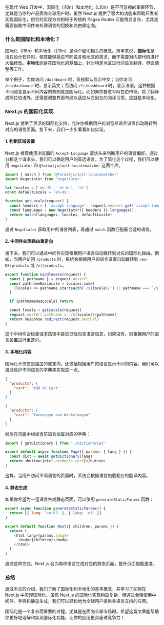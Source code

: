 在现代 Web 开发中，国际化（i18n）和本地化（L10n）是不可忽视的重要环节，尤其是当你的产品面向全球用户时。虽然 Next.js 提供了强大的功能来帮助开发者实现国际化，但它的实现方式相较于传统的 Pages Router 可能稍显复杂，尤其是需要借助中间件来处理语言的切换和路由重定向。

### 什么是国际化和本地化？

国际化（i18n）和本地化（L10n）是两个密切相关的概念。简单来说，**国际化**是指在设计软件时，使其能够适应不同语言和地区的需求，而不需要对内部代码进行大幅修改。**本地化**则是在国际化的基础上，针对特定地区进行的语言翻译、界面调整等工作。

举个例子，当你访问 `/dashboard` 时，系统默认显示中文；当你访问 `/en/dashboard` 时，显示英文；而访问 `/fr/dashboard` 时，显示法语。这种根据不同语言显示不同内容的机制就是国际化。而如果你要进军阿拉伯市场，除了翻译成阿拉伯语外，还需要调整界面布局以适应从右到左的阅读习惯，这就是本地化。

### Next.js 的国际化实现

Next.js 提供了灵活的国际化支持，允许你根据用户的浏览器语言设置自动跳转到对应的语言页面。接下来，我们一步步看看如何实现。

#### 1. 判断区域设置

Next.js 推荐使用浏览器的 `Accept-Language` 请求头来判断用户的语言偏好。通过分析这个请求头，我们可以确定用户的首选语言。为了简化这个过程，我们可以使用 `negotiator` 和 `@formatjs/intl-localematcher` 这两个库。

```javascript:middleware.js
import { match } from '@formatjs/intl-localematcher'
import Negotiator from 'negotiator'

let locales = ['en-US', 'nl-NL', 'nl']
const defaultLocale = 'en-US'

function getLocale(request) {
  const headers = { 'accept-language': request.headers.get('accept-language') || '' };
  const languages = new Negotiator({ headers }).languages();
  return match(languages, locales, defaultLocale)
}
```

通过 `Negotiator` 获取用户的语言列表，再通过 `match` 函数匹配最合适的语言。

#### 2. 中间件处理路由重定向

接下来，我们可以通过中间件实现根据用户语言自动跳转到对应的国际化路由。例如，当用户访问 `/products` 时，系统会根据用户的语言设置自动跳转到 `/en-US/products` 或 `/nl/products`。

```javascript:middleware.js
export function middleware(request) {
  const { pathname } = request.nextUrl
  const pathnameHasLocale = locales.some(
    (locale) => pathname.startsWith(`/${locale}/`) || pathname === `/${locale}`
  )

  if (pathnameHasLocale) return

  const locale = getLocale(request)
  request.nextUrl.pathname = `/${locale}${pathname}`
  return Response.redirect(request.nextUrl)
}
```

这个中间件会检查请求路径中是否已经包含语言信息，如果没有，则根据用户的语言设置进行重定向。

#### 3. 本地化内容

国际化不仅仅是路由的重定向，还包括根据用户的语言显示不同的内容。我们可以通过维护不同语言的字典来实现这一点。

```json:dictionaries/en.json
{
  "products": {
    "cart": "Add to Cart"
  }
}
```

```json:dictionaries/nl.json
{
  "products": {
    "cart": "Toevoegen aan Winkelwagen"
  }
}
```

然后在页面中根据当前语言加载对应的字典：

```javascript:app/[lang]/page.js
import { getDictionary } from './dictionaries'

export default async function Page({ params: { lang } }) {
  const dict = await getDictionary(lang)
  return <button>{dict.products.cart}</button>
}
```

这样，当用户访问不同语言的页面时，系统会根据语言加载相应的翻译内容。

#### 4. 静态生成

如果你希望为一组语言生成静态页面，可以使用 `generateStaticParams` 函数：

```javascript:app/[lang]/layout.js
export async function generateStaticParams() {
  return [{ lang: 'en-US' }, { lang: 'nl' }]
}

export default function Root({ children, params }) {
  return (
    <html lang={params.lang}>
      <body>{children}</body>
    </html>
  )
}
```

通过这种方式，Next.js 会为每种语言生成对应的静态页面，提升页面加载速度。

### 总结

通过本文的介绍，我们了解了国际化和本地化的基本概念，并学习了如何在 Next.js 中实现国际化。虽然 Next.js 的国际化实现稍显复杂，但通过合理使用中间件、字典和静态生成，我们可以轻松地为全球用户提供多语言支持的应用。

国际化是一个复杂而重要的过程，尤其是在面向全球市场时。希望这篇文章能帮助你更好地理解和实现国际化功能，让你的应用更具全球竞争力！
